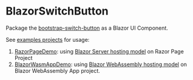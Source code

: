 # BlazorSwitchButton

Package the [bootstrap-switch-button](https://gitbrent.github.io/bootstrap-switch-button/) as a Blazor UI Component.

See [examples projects](./examples) for usage:

1. [RazorPageDemo](./examples/Server/RazorPageDemo): using [Blazor Server hosting model](https://docs.microsoft.com/en-us/aspnet/core/blazor/hosting-models?view=aspnetcore-5.0#blazor-server) on Razor Page Project
2. [BlazorWasmAppDemo](./examples/BlazorWasmAppDemo): using [Blazor WebAssembly hosting model](https://docs.microsoft.com/en-us/aspnet/core/blazor/hosting-models?view=aspnetcore-5.0#blazor-webassembly) on Blazor WebAssembly App project.
